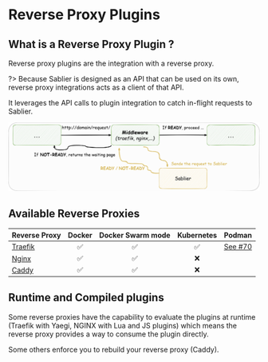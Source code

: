 # Reverse Proxy Plugins

## What is a Reverse Proxy Plugin ?

Reverse proxy plugins are the integration with a reverse proxy.

?> Because Sablier is designed as an API that can be used on its own, reverse proxy integrations acts as a client of that API.

It leverages the API calls to plugin integration to catch in-flight requests to Sablier.

![Reverse Proxy Integration](../assets/img/reverse-proxy-integration.png)

## Available Reverse Proxies

| Reverse Proxy                | Docker | Docker Swarm mode | Kubernetes |                          Podman                           |
| ---------------------------- | :----: | :---------------: | :--------: | :-------------------------------------------------------: |
| [Traefik](/plugins/traefik) |   ✅    |         ✅         |     ✅      | [See #70](https://github.com/acouvreur/sablier/issues/70) |
| [Nginx](/plugins/nginx)     |   ✅    |         ✅         |     ❌      |
| [Caddy](/plugins/caddy)     |   ✅    |         ✅         |     ❌      |

## Runtime and Compiled plugins

Some reverse proxies have the capability to evaluate the plugins at runtime (Traefik with Yaegi, NGINX with Lua and JS plugins) which means the reverse proxy provides a way to consume the plugin directly.

Some others enforce you to rebuild your reverse proxy (Caddy).